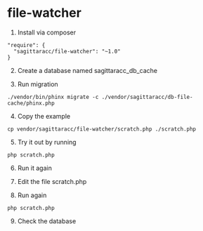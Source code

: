 # file-watcher

1. Install via composer
```
"require": {
  "sagittaracc/file-watcher": "~1.0"
}
```

2. Create a database named sagittaracc_db_cache

3. Run migration
```
./vendor/bin/phinx migrate -c ./vendor/sagittaracc/db-file-cache/phinx.php
```

4. Copy the example
```
cp vendor/sagittaracc/file-watcher/scratch.php ./scratch.php
```

5. Try it out by running
```
php scratch.php
```

6. Run it again

7. Edit the file scratch.php

8. Run again
```
php scratch.php
```

9. Check the database
